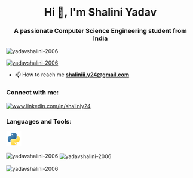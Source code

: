 <h1 align="center">Hi 👋, I'm Shalini Yadav</h1>
<h3 align="center">A passionate Computer Science Engineering student from India</h3>

<p align="left"> <img src="https://komarev.com/ghpvc/?username=yadavshalini-2006&label=Profile%20views&color=0e75b6&style=flat" alt="yadavshalini-2006" /> </p>

<p align="left"> <a href="https://github.com/ryo-ma/github-profile-trophy"><img src="https://github-profile-trophy.vercel.app/?username=yadavshalini-2006" alt="yadavshalini-2006" /></a> </p>

- 📫 How to reach me **shaliniii.y24@gmail.com**

<h3 align="left">Connect with me:</h3>
<p align="left">
<a href="https://linkedin.com/in/www.linkedin.com/in/shaliniy24" target="blank"><img align="center" src="https://raw.githubusercontent.com/rahuldkjain/github-profile-readme-generator/master/src/images/icons/Social/linked-in-alt.svg" alt="www.linkedin.com/in/shaliniy24" height="30" width="40" /></a>
</p>

<h3 align="left">Languages and Tools:</h3>
<p align="left"> <a href="https://www.python.org" target="_blank" rel="noreferrer"> <img src="https://raw.githubusercontent.com/devicons/devicon/master/icons/python/python-original.svg" alt="python" width="40" height="40"/> </a> </p>

<p><img align="left" src="https://github-readme-stats.vercel.app/api/top-langs?username=yadavshalini-2006&show_icons=true&locale=en&layout=compact" alt="yadavshalini-2006" /></p>

<p>&nbsp;<img align="center" src="https://github-readme-stats.vercel.app/api?username=yadavshalini-2006&show_icons=true&locale=en" alt="yadavshalini-2006" /></p>

<p><img align="center" src="https://github-readme-streak-stats.herokuapp.com/?user=yadavshalini-2006&" alt="yadavshalini-2006" /></p>
